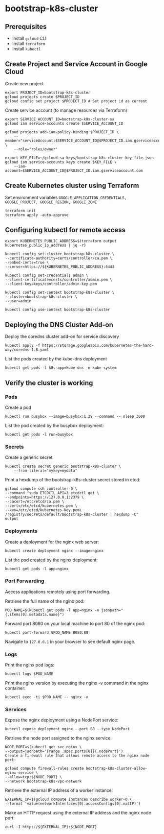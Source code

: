 # bootstrap-k8s-cluster

## Prerequisites 
- Install `gcloud` CLI 
- Install `terraform` 
- Install `kubectl`


## Create Project and Service Account in Google Cloud

Create new project

    export PROJECT_ID=bootstrap-k8s-cluster
    gcloud projects create $PROJECT_ID
    gcloud config set project $PROJECT_ID # Set project id as current

Create service account (to manage resources via Terraform)

    export SERVICE_ACCOUNT_ID=bootstrap-k8s-cluster-sa
    gcloud iam service-accounts create $SERVICE_ACCOUNT_ID
    
    gcloud projects add-iam-policy-binding $PROJECT_ID \
        --member="serviceAccount:$SERVICE_ACCOUNT_ID@$PROJECT_ID.iam.gserviceaccount.com" \
        --role="roles/owner"
    
    export KEY_FILE=~/gcloud-sa-keys/bootstrap-k8s-cluster-key-file.json
    gcloud iam service-accounts keys create $KEY_FILE \
        --iam-account=$SERVICE_ACCOUNT_ID@$PROJECT_ID.iam.gserviceaccount.com

## Create Kubernetes cluster using Terraform

Set environment variables `GOOGLE_APPLICATION_CREDENTIALS, GOOGLE_PROJECT, GOOGLE_REGION, GOOGLE_ZONE`

    terraform init
    terraform apply -auto-approve

## Configuring kubectl for remote access

    export KUBERNETES_PUBLIC_ADDRESS=$(terraform output kubernetes_public_ip_address | jq -r)

    kubectl config set-cluster bootstrap-k8s-cluster \
    --certificate-authority=certs/controller/ca.pem \
    --embed-certs=true \
    --server=https://${KUBERNETES_PUBLIC_ADDRESS}:6443

    kubectl config set-credentials admin \
    --client-certificate=certs/controller/admin.pem \
    --client-key=keys/controller/admin-key.pem

    kubectl config set-context bootstrap-k8s-cluster \
    --cluster=bootstrap-k8s-cluster \
    --user=admin

    kubectl config use-context bootstrap-k8s-cluster


## Deploying the DNS Cluster Add-on
Deploy the coredns cluster add-on for service discovery

    kubectl apply -f https://storage.googleapis.com/kubernetes-the-hard-way/coredns-1.8.yaml

List the pods created by the kube-dns deployment
  
    kubectl get pods -l k8s-app=kube-dns -n kube-system


## Verify the cluster is working

### Pods

Create a pod

    kubectl run busybox --image=busybox:1.28 --command -- sleep 3600

List the pod created by the busybox deployment:

    kubectl get pods -l run=busybox


### Secrets

Create a generic secret

    kubectl create secret generic bootstrap-k8s-cluster \
        --from-literal="mykey=mydata"

Print a hexdump of the bootstrap-k8s-cluster secret stored in etcd:

    gcloud compute ssh controller-0 \
    --command "sudo ETCDCTL_API=3 etcdctl get \
    --endpoints=https://127.0.0.1:2379 \
    --cacert=/etc/etcd/ca.pem \
    --cert=/etc/etcd/kubernetes.pem \
    --key=/etc/etcd/kubernetes-key.pem\
    /registry/secrets/default/bootstrap-k8s-cluster | hexdump -C"
    output


### Deployments

Create a deployment for the nginx web server:

    kubectl create deployment nginx --image=nginx

List the pod created by the nginx deployment:

    kubectl get pods -l app=nginx

### Port Forwarding

Access applications remotely using port forwarding.

Retrieve the full name of the nginx pod:

    POD_NAME=$(kubectl get pods -l app=nginx -o jsonpath="{.items[0].metadata.name}")

Forward port 8080 on your local machine to port 80 of the nginx pod:

    kubectl port-forward $POD_NAME 8080:80

Navigate to `127.0.0.1` in your browser to see default nginx page.

### Logs

Print the nginx pod logs:

    kubectl logs $POD_NAME

Print the nginx version by executing the nginx -v command in the nginx container:

    kubectl exec -ti $POD_NAME -- nginx -v

### Services

Expose the nginx deployment using a NodePort service:

    kubectl expose deployment nginx --port 80 --type NodePort

Retrieve the node port assigned to the nginx service:

    NODE_PORT=$(kubectl get svc nginx \
    --output=jsonpath='{range .spec.ports[0]}{.nodePort}')
    Create a firewall rule that allows remote access to the nginx node port:

    gcloud compute firewall-rules create bootstrap-k8s-cluster-allow-nginx-service \
    --allow=tcp:${NODE_PORT} \
    --network bootstrap-k8s-vpc-network

Retrieve the external IP address of a worker instance:

    EXTERNAL_IP=$(gcloud compute instances describe worker-0 \
    --format 'value(networkInterfaces[0].accessConfigs[0].natIP)')

Make an HTTP request using the external IP address and the nginx node port:

    curl -I http://${EXTERNAL_IP}:${NODE_PORT}
